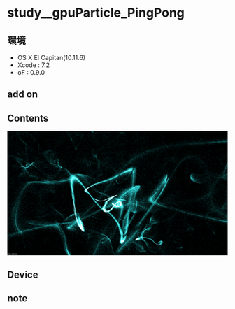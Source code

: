 # study__gpuParticle_PingPong #

## 環境 ##
*	OS X El Capitan(10.11.6)
*	Xcode : 7.2
*	oF : 0.9.0

## add on ##

## Contents ##
![image](./image.png)  

## Device ##

## note ##




